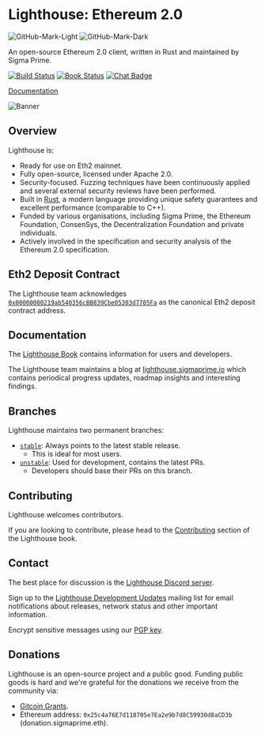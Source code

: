 # Lighthouse: Ethereum 2.0

![GitHub-Mark-Light](https://svgshare.com/i/dxK.svg#gh-light-mode-only)
![GitHub-Mark-Dark](https://simpleicons.org/icons/apple.svg#gh-dark-mode-only)

An open-source Ethereum 2.0 client, written in Rust and maintained by Sigma Prime.

[![Build Status]][Build Link] [![Book Status]][Book Link] [![Chat Badge]][Chat Link]

[Build Status]: https://github.com/sigp/lighthouse/workflows/test-suite/badge.svg?branch=stable
[Build Link]: https://github.com/sigp/lighthouse/actions
[Chat Badge]: https://img.shields.io/badge/chat-discord-%237289da
[Chat Link]: https://discord.gg/cyAszAh
[Book Status]:https://img.shields.io/badge/user--docs-unstable-informational
[Book Link]: https://lighthouse-book.sigmaprime.io
[stable]: https://github.com/sigp/lighthouse/tree/stable
[unstable]: https://github.com/sigp/lighthouse/tree/unstable
[blog]: https://lighthouse.sigmaprime.io

[Documentation](https://lighthouse-book.sigmaprime.io)

![Banner](https://i.postimg.cc/hjdTGKPd/photo-2020-10-23-09-52-16.jpg)

## Overview

Lighthouse is:

- Ready for use on Eth2 mainnet.
- Fully open-source, licensed under Apache 2.0.
- Security-focused. Fuzzing techniques have been continuously applied and several external security reviews have been performed.
- Built in [Rust](https://www.rust-lang.org), a modern language providing unique safety guarantees and
	excellent performance (comparable to C++).
- Funded by various organisations, including Sigma Prime, the
	Ethereum Foundation, ConsenSys, the Decentralization Foundation and private individuals.
- Actively involved in the specification and security analysis of the
	Ethereum 2.0 specification.

## Eth2 Deposit Contract

The Lighthouse team acknowledges
[`0x00000000219ab540356cBB839Cbe05303d7705Fa`](https://etherscan.io/address/0x00000000219ab540356cbb839cbe05303d7705fa)
as the canonical Eth2 deposit contract address.

## Documentation

The [Lighthouse Book](https://lighthouse-book.sigmaprime.io) contains information for users and
developers.

The Lighthouse team maintains a blog at [lighthouse.sigmaprime.io][blog] which contains periodical
progress updates, roadmap insights and interesting findings.

## Branches

Lighthouse maintains two permanent branches:

- [`stable`][stable]: Always points to the latest stable release.
  - This is ideal for most users.
- [`unstable`][unstable]: Used for development, contains the latest PRs.
  - Developers should base their PRs on this branch.

## Contributing

Lighthouse welcomes contributors.

If you are looking to contribute, please head to the
[Contributing](https://lighthouse-book.sigmaprime.io/contributing.html) section
of the Lighthouse book.

## Contact

The best place for discussion is the [Lighthouse Discord
server](https://discord.gg/cyAszAh). 

Sign up to the [Lighthouse Development Updates](http://eepurl.com/dh9Lvb) mailing list for email
notifications about releases, network status and other important information.

Encrypt sensitive messages using our [PGP
key](https://keybase.io/sigp/pgp_keys.asc?fingerprint=15e66d941f697e28f49381f426416dc3f30674b0).

## Donations

Lighthouse is an open-source project and a public good. Funding public goods is
hard and we're grateful for the donations we receive from the community via:

- [Gitcoin Grants](https://gitcoin.co/grants/25/lighthouse-ethereum-20-client).
- Ethereum address: `0x25c4a76E7d118705e7Ea2e9b7d8C59930d8aCD3b` (donation.sigmaprime.eth).
